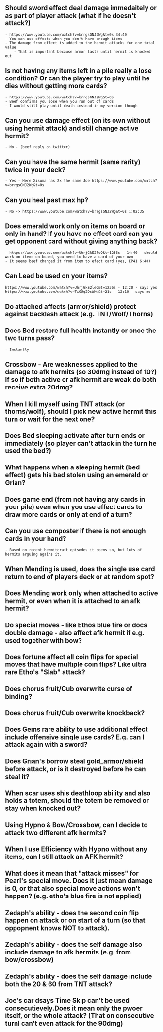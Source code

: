 ## Should sword effect deal damage immedaitely or as part of player attack (what if he doesn't attack?)
	- https://www.youtube.com/watch?v=brrgsGNJ2Wg&t=0s 34:40
	- You can use effects when you don't have enough items
	- The damage from effect is added to the hermit attacks for one total value
		- That is important because armor lasts until hermit is knocked out
## Is not having any items left in a pile really a lose condition? Or can the player try to play until he dies without getting more cards?
	- https://www.youtube.com/watch?v=brrgsGNJ2Wg&t=0s
	- Beef confirms you lose when you run out of cards
	- I would still play until death instead in my version though
## Can you use damage effect (on its own without using hermit attack) and still change active hermit?
	- No - (beef reply on twitter)
## Can you have the same hermit (same rarity) twice in your deck?
	- Yes - Here Xisuma has 2x the same Joe https://www.youtube.com/watch?v=brrgsGNJ2Wg&t=0s
## Can you heal past max hp?
	- No -> https://www.youtube.com/watch?v=brrgsGNJ2Wg&t=0s 1:02:35
## Does emerald work only on items on board or only in hand? If you have no effect card can you get opponent card without giving anything back?
	- https://www.youtube.com/watch?v=UhrjGkE2leQ&t=1236s - 14:40 - should work on items on board, you need to have a card of your own
	- It seems beef changed it from item to efect card (yes, EP41 6:40)
## Can Lead be used on your items? 
	https://www.youtube.com/watch?v=UhrjGkE2leQ&t=1236s - 12:20 - says yes
	https://www.youtube.com/watch?v=TiOUq2DsWKw&t=21s - 12:10 - says no
## Do attached affects (armor/shield) protect against backlash attack (e.g. TNT/Wolf/Thorns)
## Does Bed restore full health instantly or once the two turns pass?
	- Instantly
## Crossbow - Are weaknesses applied to the damage to afk hermits (so 30dmg instead of 10?) If so if both active or afk hermit are weak do both receive extra 20dmg?
## When I kill myself using TNT attack (or thorns/wolf), should I pick new active hermit this turn or wait for the next one?
## Does Bed sleeping activate after turn ends or immediately (so player can't attack in the turn he used the bed?)
## What happens when a sleeping hermit (bed effect) gets his bad stolen using an emerald or Grian?
## Does game end (from not having any cards in your pile) even when you use effect cards to draw more cards or only at end of a turn?
## Can you use composter if there is not enough cards in your hand?
	- Based on recent hermitcraft episodes it seems so, but lots of hermits arguing agains it. 
## When Mending is used, does the single use card return to end of players deck or at random spot?
## Does Mending work only when attached to active hermit, or even when it is attached to an afk hermit?
## Do special moves - like Ethos blue fire or docs double damage - also affect afk hermit if e.g. used together with bow?
## Does fortune affect all coin flips for special moves that have multiple coin flips? Like ultra rare Etho's "Slab" attack?
## Does chorus fruit/Cub overwrite curse of binding?
## Does chorus fruit/Cub overwrite knockback?
## Does Gems rare ability to use additional effect include offensive single use cards? E.g. can I attack again with a sword?
## Does Grian's borrow steal gold_armor/shield before attack, or is it destroyed before he can steal it?
## When scar uses shis deathloop ability and also holds a totem, should the totem be removed or stay when knocked out?
## Using Hypno & Bow/Crossbow, can I decide to attack two different afk hermits?
## When I use Efficiency with Hypno without any items, can I still attack an AFK hermit?
## What does it mean that "attack misses" for Pearl's special move. Does it just mean damage is 0, or that also special move actions won't happen? (e.g. etho's blue fire is not applied)
## Zedaph's ability - does the second coin flip happen on attack or on start of a turn (so that oppopnent knows NOT to attack).
## Zedaph's ability - does the self damage also include damage to afk hermits (e.g. from bow/crossbow)
## Zedaph's ability - does the self damage include both the 20 & 60 from TNT attack?

## Joe's car dsays Time Skip can't be used consecutievely.Does it mean only the pwoer itself, or the whole attack? (That on consecutive turnI can't even attack for the 90dmg)